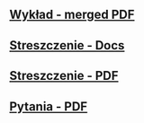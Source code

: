 ## [Wykład - merged PDF](https://drive.google.com/file/d/1-hj8pl89awE6LLEV60xIWtMh4GoBHgej/view?usp=sharing)

## [Streszczenie - Docs](https://docs.google.com/document/d/1W5cGjJKSzqPmRXX13D043baMtbe77fpU-uSmqfkYmdg/edit?usp=sharing)

## [Streszczenie - PDF](https://drive.google.com/file/d/1vBgojWoB95PntSFzWEeupKEdJVUdk8pl/view?usp=sharing)

## [Pytania - PDF](https://drive.google.com/file/d/1lXw5zZDIIYmtuixGDkBkrm6Thifb3-al/view?usp=sharing)
